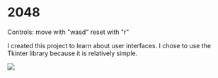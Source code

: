 # 2048

Controls:
move with "wasd"
reset with "r"

I created this project to learn about user interfaces. I chose to use the Tkinter library because it is relatively simple.

![](2048_screenshot)

